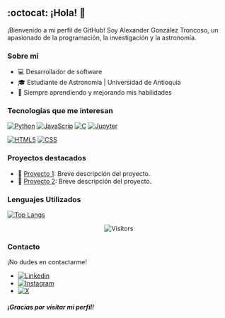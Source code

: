 
<!--
**AlexGTroncoso/AlexGTroncoso** is a ✨ _special_ ✨ repository because its `README.md` (this file) appears on your GitHub profile.

Here are some ideas to get you started:

- 🔭 I’m currently working on ...
- 🌱 I’m currently learning ...
- 👯 I’m looking to collaborate on ...
- 🤔 I’m looking for help with ...
- 💬 Ask me about ...
- 📫 How to reach me: ...
- 😄 Pronouns: ...
- ⚡ Fun fact: ...
-->


##  :octocat: ¡Hola! 👋



¡Bienvenido a mi perfil de GitHub! Soy Alexander González Troncoso, un apasionado de la programación, la investigación y la astronomía.

### Sobre mí

- 💻 Desarrollador de software
- 🎓 Estudiante de Astronomía | Universidad de Antioquia
- 🌱 Siempre aprendiendo y mejorando mis habilidades

### Tecnologías que me interesan


[![Python](https://img.shields.io/badge/-Python-%23FFFFFF?style=flat&logo=python)]()
[![JavaScrip](https://img.shields.io/badge/-JavaScrip-%23FFFFFF?style=flat&logo=javascript)]()
[![C](https://img.shields.io/badge/-C-%23FFFFFF?style=flat&logo=c)]()
[![Jupyter](https://img.shields.io/badge/-Jupyter-%23FFFFFF?style=flat&logo=Jupyter)]()

[![HTML5](https://img.shields.io/badge/-HTML5-%23FFFFFF?style=flat&logo=HTML5)]()
[![CSS](https://img.shields.io/badge/-CSS3-%23FFFFFF?style=flat&logo=CSS3&logoColor=%231572B6)]()



### Proyectos destacados

- 📂 [Proyecto 1](enlace-al-proyecto-1): Breve descripción del proyecto.
- 📂 [Proyecto 2](enlace-al-proyecto-2): Breve descripción del proyecto.

### Lenguajes Utilizados

[![Top Langs](https://github-readme-stats.vercel.app/api/top-langs/?username=AlexGTroncoso&hide=html&layout=compact&theme=dracula)](https://github.com/ahmedbesbes/github-readme-stats)

<p align=center>                           

  <img align=center  src="https://visitor-badge.laobi.icu/badge?page_id=AlexGTroncoso.AlexGTroncoso" alt="Visitors">                

</p>

### Contacto

¡No dudes en contactarme!

- [![Linkedin](https://img.shields.io/badge/-LinkedIn-%230A66C2?style=flat&logo=linkedin)](https://www.linkedin.com/in/alexander-gonz%C3%A1lez-troncoso-5b6253281/)
- [![Instagram](https://img.shields.io/badge/-Instagram-%23E4405F?style=flat&logo=Instagram&logoColor=%23FFFFFF)](https://www.instagram.com/alexandert_07/)
- [![X](https://img.shields.io/badge/-Twitter-%23000000?style=flat&logo=x&logoColor=%23FFFFFF)]()


##### ¡Gracias por visitar mi perfil!
